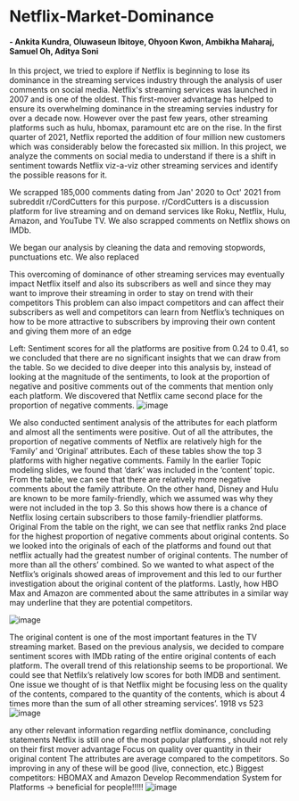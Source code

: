 # Netflix-Market-Dominance
#### - Ankita Kundra, Oluwaseun Ibitoye, Ohyoon Kwon, Ambikha Maharaj, Samuel Oh, Aditya Soni

In this project, we tried to explore if Netflix is beginning to lose its dominance in the streaming services industry through the analysis of user comments on social media. Netflix's streaming services was launched in 2007 and is one of the oldest. This first-mover advantage has helped to ensure its overwhelming dominance in the streaming servies industry for over a decade now. However over the past few years, other streaming platforms such as hulu, hbomax, paramount etc are on the rise. In the first quarter of 2021, Netflix reported the addition of four million new customers which was considerably below the forecasted six million. In this project, we analyze the comments on social media to understand if there is a shift in sentiment towards Netflix viz-a-viz other streaming services and identify the possible reasons for it.

We scrapped 185,000 comments dating from Jan' 2020 to Oct' 2021 from subreddit r/CordCutters for this purpose. r/CordCutters is a discussion platform for live streaming and on demand services like Roku, Netflix, Hulu, Amazon, and YouTube TV. We also scrapped comments on Netflix shows on IMDb.

We began our analysis by cleaning the data and removing stopwords, punctuations etc. We also replaced 

This overcoming of dominance of other streaming services may eventually impact Netflix itself and also its subscribers as well and since they may want to improve their streaming in order to stay on trend with their competitors
This problem can also impact competitors and can affect their subscribers as well and competitors can learn from Netflix’s techniques on how to be more attractive to subscribers by improving their own content and giving them more of an edge



Left: Sentiment scores for all the platforms are positive from 0.24 to 0.41, so we concluded that there are no significant insights that we can draw from the table.
So we decided to dive deeper into this analysis by, instead of looking at the magnitude of the sentiments, to look at the proportion of negative and positive comments out of the comments that mention only each platform. We discovered that Netflix came second place for the proportion of negative comments. 
![image](https://user-images.githubusercontent.com/65372245/147089936-dd428368-5284-4211-b2c0-82466aaea12b.png)

We also conducted sentiment analysis of the attributes for each platform and almost all the sentiments were positive.
Out of all the attributes, the proportion of negative comments of Netflix are relatively high for the ‘Family’ and ‘Original’ attributes. Each of these tables show the top 3 platforms with higher negative comments.
Family
In the earlier Topic modeling slides, we found that ‘dark’ was included in the ‘content’ topic. From the table, we can see that there are relatively more negative comments about the family attribute. On the other hand, Disney and Hulu are known to be more family-friendly, which we assumed was why they were not included in the top 3. So this shows how there is a chance of Netflix losing certain subscribers to those family-friendlier platforms.
Original
From the table on the right, we can see that netflix ranks 2nd place for the highest proportion of negative comments about original contents. So we looked into the originals of each of the platforms and found out that netflix actually had the greatest number of original contents. The number of more than all the others’ combined. So we wanted to what aspect of the Netflix’s originals showed areas of improvement and this led to our further investigation about the original content of the platforms.
Lastly, how HBO Max and Amazon are commented about the same attributes in a similar way may underline that they are potential competitors.

![image](https://user-images.githubusercontent.com/65372245/147089976-a93f689f-987c-4914-8ab2-9c06854d4417.png)

The original content is one of the most important features in the TV streaming market. Based on the previous analysis, we decided to compare sentiment scores with IMDb rating of the entire original contents of each platform. The overall trend of this relationship seems to be proportional. We could see that Netfilx’s relatively low scores for both IMDB and sentiment. One issue we thought of is that Netflix might be focusing less on the quality of the contents, compared to the quantity of the contents, which is about 4 times more than the sum of all other streaming services’. 1918 vs 523
![image](https://user-images.githubusercontent.com/65372245/147090022-20ecf13b-d870-49fe-9b73-37e79604e241.png)

any other relevant information regarding netflix dominance, concluding statements
Netflix is still one of the most popular platforms , should not rely on their first mover advantage
Focus on quality over quantity in their original content
The attributes are average compared to the competitors. So improving in any of these will be good (live, connection, etc.)
Biggest competitors: HBOMAX and Amazon
Develop Recommendation System for Platforms → beneficial for people!!!!!
![image](https://user-images.githubusercontent.com/65372245/147090057-37a6fe46-e786-40d2-b1f5-ec3a43ffc52c.png)



